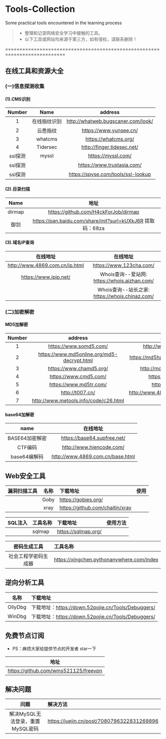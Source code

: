 # Tools-Collection
Some practical tools encountered in the learning process
> - 整理和记录网络安全学习中接触的工具。
> - 以下工具或网站均来源于第三方，如有侵权，请联系删除！


===========================================================================
## 在线工具和资源大全
### (一)信息探测收集
#### (1).CMS识别
| Number   |      Name     |  address |
|:----------:|:-------------:|:------:   |
| 1 |  在线指纹识别   | http://whatweb.bugscaner.com/look/ |
|    2      |     云悉指纹          |    https://www.yunsee.cn/       |
|    3     |     whatcms        |    https://whatcms.org/    |
|    4      |     Tidersec         |  http://finger.tidesec.net/     |
|    ssl探测     |     myssl         |    https://myssl.com/    |
|    ssl探测     |       |   https://www.trustasia.com/   |
|    ssl探测     |            |    https://spyse.com/tools/ssl-lookup   |

#### (2).目录扫描
|Name|地址|
|:---------:|:-------:|
|dirmap   | https://github.com/H4ckForJob/dirmap|
| 御剑   |  https://pan.baidu.com/share/init?surl=kUXkJ6R   提取码：68za    |



#### (3).域名IP查询
|在线地址|在线地址|
|:---------:|:-------:|
|http://www.4869.com.cn/ip.html|https://www.123cha.com/|
|https://www.ipip.net/ |  Whois查询--爱站网: https://whois.aizhan.com/    |
| |  Whois查询--站长之家: https://whois.chinaz.com/   |


### (二)加密解密
#### MD5加解密
| Number   |      address    |  address |
|:----------:|:-------------:|:------:   |
| 1 |  https://www.somd5.com/  | http://www.ttmd5.com/ |
|    2      |  https://www.md5online.org/md5-decrypt.html             |     https://md5hashing.net/hash/md5/      |
|     3     | https://www.chamd5.org/           |     http://md5.my-addr.com/    |
|      4    |  https://www.cmd5.com/            |     https://pmd5.com/    |
|     5     |  https://www.md5tr.com/           |    https://cmd5.la/   |
|      6    |  http://t007.cn/           |     http://www.4869.com.cn/md5.html    |
|      7    |  http://www.metools.info/code/c26.html           |        |

#### base64加解密
|name|在线地址|
|:---------:|:-------:|
|BASE64加密解密| https://base64.supfree.net/ |
|CTF编码 |  http://www.hiencode.com/    |
|base64编解码 |  http://www.4869.com.cn/base.html   |





## Web安全工具
|漏洞扫描工具| 名称|下载地址| 使用 |
|:---------|:---------:|:-------|:-------|
| |Goby| https://gobies.org/ |  |
| | xray|    https://github.com/chaitin/xray |      |

|SQL注入|  工具名称 | 下载地址 |   使用方法|
|:---:|:-----|:----|:---|
| |sqlmap | https://sqlmap.org/|

|密码生成工具|  工具名称 | 
|:---:|:-----|
| 社会工程学密码生成器 | https://xingchen.pythonanywhere.com/index|

## 逆向分析工具

| 名称 | 下载地址 |
|:-----:|:------|
|  OllyDbg |下载地址：https://down.52pojie.cn/Tools/Debuggers/ |
|  WinDbg |下载地址：https://down.52pojie.cn/Tools/Debuggers/ |



## 免费节点订阅
- PS：麻烦大家给提供节点的开发者 star一下

|地址|
|:-------:|
| https://github.com/wms521125/freevpn |




## 解决问题
| 问题 | 解决方法 |
|:-----:|:------|
|  解决MySQL无法登录，重置MySQL密码 |https://juejin.cn/post/7080796322831269896 |

